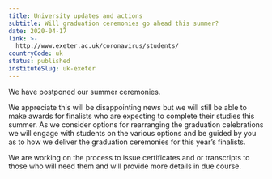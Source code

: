 ```yaml
---
title: University updates and actions
subtitle: Will graduation ceremonies go ahead this summer?
date: 2020-04-17
link: >-
  http://www.exeter.ac.uk/coronavirus/students/
countryCode: uk
status: published
instituteSlug: uk-exeter
---
```

We have postponed our summer ceremonies.

We appreciate this will be disappointing news but we will still be able to make awards for finalists who are expecting to complete their studies this summer. As we consider options for rearranging the graduation celebrations we will engage with students on the various options and be guided by you as to how we deliver the graduation ceremonies for this year’s finalists.

We are working on the process to issue certificates and or transcripts to those who will need them and will provide more details in due course.
